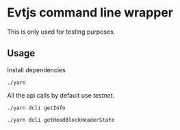 # Evtjs command line wrapper

This is only used for testing purposes.

## Usage

Install dependencies

`./yarn`

All the api calls by default use *testnet*.


`./yarn dcli getInfo`


`./yarn dcli getHeadBlockHeaderState`
